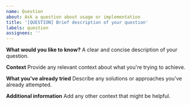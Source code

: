 ```yaml
---
name: Question
about: Ask a question about usage or implementation
title: '[QUESTION] Brief description of your question'
labels: question
assignees: ''
---
```


**What would you like to know?**
A clear and concise description of your question.

**Context**
Provide any relevant context about what you're trying to achieve.

**What you've already tried**
Describe any solutions or approaches you've already attempted.

**Additional information**
Add any other context that might be helpful.